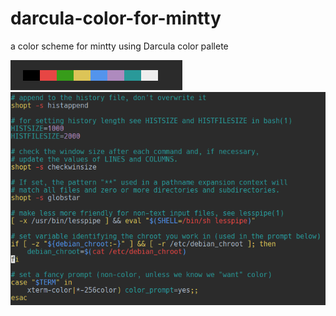 # darcula-color-for-mintty
a color scheme for mintty using Darcula color pallete

![preview0](https://github.com/ghsgz/darcula-color-for-mintty/blob/master/screenshots/darcula-color-pallete.png)
![preview1](https://github.com/ghsgz/darcula-color-for-mintty/blob/master/screenshots/text.png)
